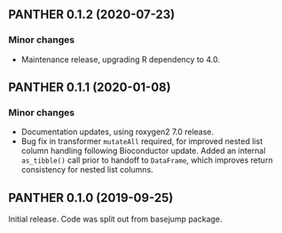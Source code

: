 ## PANTHER 0.1.2 (2020-07-23)

### Minor changes

- Maintenance release, upgrading R dependency to 4.0.

## PANTHER 0.1.1 (2020-01-08)

### Minor changes

- Documentation updates, using roxygen2 7.0 release.
- Bug fix in transformer `mutateAll` required, for improved nested list column
  handling following Bioconductor update. Added an internal `as_tibble()` call
  prior to handoff to `DataFrame`, which improves return consistency for nested
  list columns.

## PANTHER 0.1.0 (2019-09-25)

Initial release. Code was split out from basejump package.
